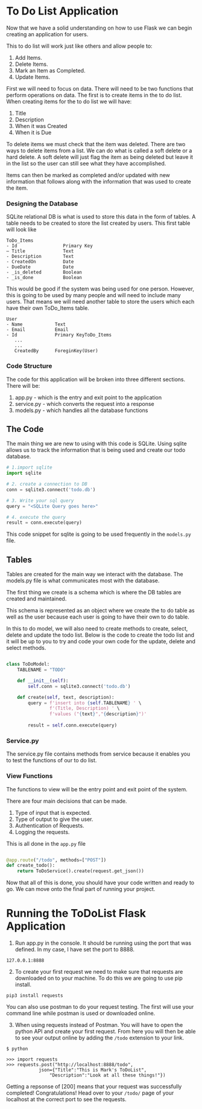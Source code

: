 # To Do List Application

Now that we have a solid understanding on how to use Flask we can begin creating an application for users. 

This to do list will work just like others and allow people to:

1. Add Items.
2. Delete Items.
3. Mark an Item as Completed.
4. Update Items.

First we will need to focus on data. There will need to be two functions that perform operations on data. The first is to create items in the to do list. When creating items for the to do list we will have:

1. Title
2. Description
3. When it was Created
4. When it is Due

To delete items we must check that the item was deleted. There are two ways to delete items from a list. We can do what is called a soft delete or a hard delete. A soft delete will just flag the item as being deleted but leave it in the list so the user can still  see what they have accomplished.

Items can then be marked as completed and/or updated with new information that follows along with the information that was used to create the item.

### Designing the Database

SQLite relational DB is what is used to store this data in the form of tables. A table needs to be created to store the list created by users. This first table will look like 

```
ToDo_Items 
- Id                 Primary Key
— Title              Text
- Description        Text  
- CreatedOn          Date
- DueDate            Date
- _is_deleted        Boolean
- _is_done           Boolean
```

This would be good if the system was being used for one person. However, this is going to be used by many people and will need to include many users. That means we will need another table to store the users which each have their own ToDo\_Items table.

```
User
- Name            Text
- Email           Email
- Id              Primary KeyToDo_Items
   ...
   ...
   CreatedBy      ForeginKey(User)
```

### Code Structure

The code for this application will be broken into three different sections. There will be:

1. app.py - which is the entry and exit point to the application
2. service.py - which converts the request into a response
3. models.py - which handles all the database functions

## The Code


The main thing we are new to using with this code is SQLite. Using sqlite allows us to track the information that is being used and create our todo database.

```Python
# 1.import sqlite
import sqlite

# 2. create a connection to DB     
conn = sqlite3.connect('todo.db')

# 3. Write your sql query   
query = "<SQLite Query goes here>"

# 4. execute the query
result = conn.execute(query)
```

This code snippet for sqlite is going to be used frequently in the `models.py` file. 


## Tables

Tables are created for the main way we interact with the database. The models.py file is what communicates most with the database. 

The first thing we create is a schema which is where the DB tables are created and maintained. 

This schema is represented as an object where we create the to do table as well as the user because each user is going to have their own to do table.

In this to do model, we will also need to create methods to create, select, delete and update the todo list. Below is the code to create the todo list and it will be up to you to try and code your own code for the update, delete and select methods.

```Python

class ToDoModel:
    TABLENAME = "TODO"

    def __init__(self):
        self.conn = sqlite3.connect('todo.db')

    def create(self, text, description):
        query = f'insert into {self.TABLENAME} ' \
                f'(Title, Description) ' \
                f'values ("{text}","{description}")'
        
        result = self.conn.execute(query)        

```

### Service.py

The service.py file contains methods from service because it enables you to test the functions of our to do list.

### View Functions
The functions to view will be the entry point and exit point of the system. 

There are four main decisions that can be made.

1. Type of input that is expected.
2. Type of output to give the user.
3. Authentication of Requests.
4. Logging the requests.

This is all done in the `app.py` file

```Python

@app.route("/todo", methods=["POST"])
def create_todo():
    return ToDoService().create(request.get_json())
```

Now that all of this is done, you should have your code written and ready to go. We can move onto the final part of running your project.

# Running the ToDoList Flask Application

1. Run app.py in the console. It should be running using the port that was defined. In my case, I have set the port to 8888. 

`127.0.0.1:8888`

2. To create your first request we need to make sure that requests are downloaded on to your machine. To do this we are going to use pip install.

`pip3 install requests`

You can also use postman to do your request testing. The first will use your command line while postman is used or downloaded online.

3. When using requests instead of Postman. You will have to open the python API and create your first request. From here you will then be able to see your output online by adding the `/todo` extension to your link.

```Shell
$ python

>>> import requests
>>> requests.post("http://localhost:8888/todo",
			json={"Title":"This is Mark's ToDoList",
				"Description":"Look at all these things!"})
```

Getting a repsonse of [200] means that your request was successfully completed! Congratulations! Head over to your `/todo/` page of your localhost at the correct port to see the requests. 	
